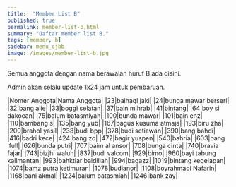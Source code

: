 ```yaml
---
title:  "Member List B"
published: true
permalink: member-list-b.html
summary: "Daftar member list B."
tags: [member, b]
sidebar: menu_cjbb
image: /images/member-list-b.jpg
---
```


Semua anggota dengan nama berawalan huruf B ada disini.

Admin akan selalu update 1x24 jam untuk pembaruan.

|Nomer Anggota|Nama Anggota|
|23|baihaqi jaki|
|24|bunga mawar berseri|
|32|bang alie|
|33|boggi selatan|
|37|bain mihrab|
|41|bintang|
|64|boy si dakocan|
|75|balum batasmiyah|
|100|bunda mawar|
|101|bain enz|
|110|bambang s|
|135|bang yub|
|167|bagus kusuma atmaja|
|193|biru zha|
|200|brahol yasil|
|238|budi bpp|
|378|budi setiawan|
|390|bang bahdi|
|416|badri kece|
|424|bang zo|
|472|bagir yuspen|
|540|bahria|
|603|bang ifull|
|626|bunda putri|
|707|baim al ansor|
|708|bunga cinta|
|740|bravia fajar|
|743|bizjhi waluh|
|837|budi valcom|
|929|bimo|
|960|bayi tabung kalimantan|
|993|bahktiar baidillah|
|994|bagazz|
|1019|bintang kegelapan|
|1074|bamz putra ketimuran|
|1078|budianor|
|1108|boyrahmadi Nafarin|
|1168|bani akmal|
|1224|balum batasmiah|
|1246|bank zay|
